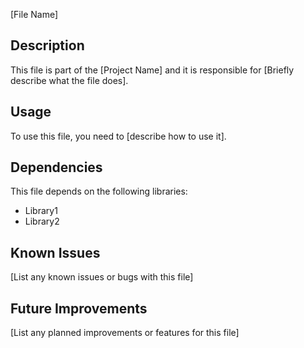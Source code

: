 [File Name]
## Description
This file is part of the [Project Name] and it is responsible for [Briefly describe what the file does].

## Usage
To use this file, you need to [describe how to use it].

## Dependencies
This file depends on the following libraries:

- Library1
- Library2

## Known Issues
[List any known issues or bugs with this file]

## Future Improvements
[List any planned improvements or features for this file]
